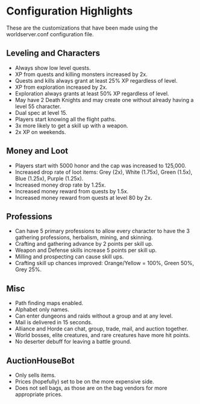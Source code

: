 # Configuration Highlights
These are the customizations that have been made using the worldserver.conf configuration file.

## Leveling and Characters
- Always show low level quests.
- XP from quests and killing monsters increased by 2x.
- Quests and kills always grant at least 25% XP regardless of level.
- XP from exploration increased by 2x.
- Exploration always grants at least 50% XP regardless of level.
- May have 2 Death Knights and may create one without already having a level 55 character.
- Dual spec at level 15.
- Players start knowing all the flight paths.
- 3x more likely to get a skill up with a weapon.
- 2x XP on weekends.

## Money and Loot
- Players start with 5000 honor and the cap was increased to 125,000.
- Increased drop rate of loot items: Grey (2x), White (1.75x), Green (1.5x), Blue (1.25x), Purple (1.25x).
- Increased money drop rate by 1.25x.
- Increased money reward from quests by 1.5x.
- Increased money reward from quests at level 80 by 2x.

## Professions
- Can have 5 primary professions to allow every character to have the 3 gathering professions, herbalism, mining, and skinning.
- Crafting and gathering advance by 2 points per skill up.
- Weapon and Defense skills increase 5 points per skill up.
- Milling and prospecting can cause skill ups.
- Crafting skill up chances improved: Orange/Yellow = 100%, Green 50%, Grey 25%.

## Misc
- Path finding maps enabled.
- Alphabet only names.
- Can enter dungeons and raids without a group and at any level.
- Mail is delivered in 15 seconds.
- Alliance and Horde can chat, group, trade, mail, and auction together.
- World bosses, elite creatures, and rare creatures have more hit points.
- No deserter debuff for leaving a battle ground.

## AuctionHouseBot
- Only sells items.
- Prices (hopefully) set to be on the more expensive side.
- Does not sell bags, as those are on the bag vendors for more appropriate prices.
